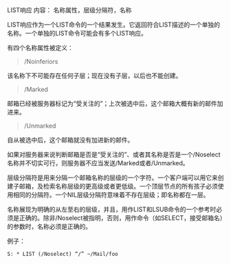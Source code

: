 LIST响应
内容：
名称属性，层级分隔符，名称

LIST响应作为一个LIST命令的一个结果发生。它返回符合LIST描述的一个单独的名称。一个单独的LIST命令可能会有多个LIST响应。

有四个名称属性被定义：


> /Noinferiors

该名称下不可能存在任何子层；现在没有子层，以后也不能创建。


> /Marked

邮箱已经被服务器标记为“受关注的”；上次被选中后，这个邮箱大概有新的邮件加进来。


> /Unmarked

自从被选中后，这个邮箱就没有加进新的邮件。


如果对服务器来说判断邮箱是否是“受关注的”、或者其名称是否是一个/Noselect名称并不切实可行，则服务器不应当发送/Marked或者/Unmarked。

层级分隔符是用来分隔一个邮箱名称的层级的一个字符。一个客户端可以用它来创建子邮箱，及检索名称层级的更高级或者更低级。一个顶层节点的所有孩子必须使用相同的分隔符。一个NIL层级分隔符意味着不存在层级；即名称都在一层。

名称展现为明确的从左至右的层级，并且，用作LIST和LSUB命令的一个参考时必须是正确的。除非/Noselect被指明，否则，用作命令（如SELECT，接受邮箱名）的参数时，名称必须是正确的。

例子：
```
S: * LIST (/Noselect) “/” ~/Mail/foo
```